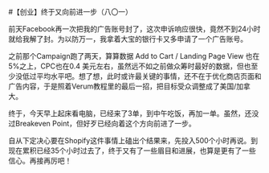 #【创业】终于又向前进一步（八〇一）

前天Facebook再一次把我的广告账号封了，这次申诉响应很快，竟然不到24小时就给我解了封。为以防万一，我拿着大宝的银行卡又多申请了一个广告账号。

之前那个Campaign跑了两天，算算数据 Add to Cart / Landing Page View 也在5%之上，CPC也在0.4 美元左右，虽然远不如之前做众筹时最好的数据，但也至少没低过平均水平吧。想了想，此时或许最关键的事情，还不在于优化商店页面和广告内容，于是照着Verum教程里的最后一招，把目标受众调整成了美国/加拿大。

终于，今天早上起床看电脑，已经来了3单，到中午吃饭，再加一单。虽然，还没过Breakeven Point，但好歹已经向着这个方向前进了一步。

自从下定决心要在Shopify这件事情上磕出个结果来，先投入500个小时再说。到现在累积已经35个小时过去了，终于又有了一些眉目和进展，也算是更有了一些信心。再接再厉吧！